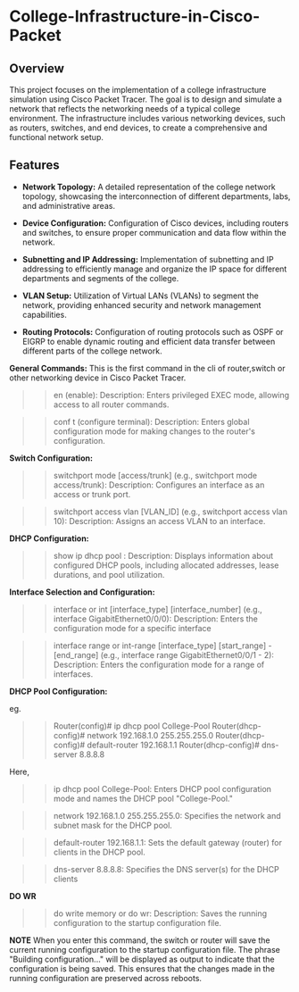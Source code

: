 # College-Infrastructure-in-Cisco-Packet

## Overview
This project focuses on the implementation of a college infrastructure simulation using Cisco Packet Tracer. The goal is to design and simulate a network that reflects the networking needs of a typical college environment. The infrastructure includes various networking devices, such as routers, switches, and end devices, to create a comprehensive and functional network setup.

## Features

- **Network Topology:** A detailed representation of the college network topology, showcasing the interconnection of different departments, labs, and administrative areas.

- **Device Configuration:** Configuration of Cisco devices, including routers and switches, to ensure proper communication and data flow within the network.

- **Subnetting and IP Addressing:** Implementation of subnetting and IP addressing to efficiently manage and organize the IP space for different departments and segments of the college.

- **VLAN Setup:** Utilization of Virtual LANs (VLANs) to segment the network, providing enhanced security and network management capabilities.

- **Routing Protocols:** Configuration of routing protocols such as OSPF or EIGRP to enable dynamic routing and efficient data transfer between different parts of the college network.

**General Commands:**
This is the first command in the cli of router,switch or other networking device in Cisco Packet Tracer.

>> en (enable):
Description: Enters privileged EXEC mode, allowing access to all router commands.

>> conf t (configure terminal):
Description: Enters global configuration mode for making changes to the router's configuration.


**Switch Configuration:**

>> switchport mode [access/trunk] (e.g., switchport mode access/trunk):
Description: Configures an interface as an access or trunk port.

>> switchport access vlan [VLAN_ID] (e.g., switchport access vlan 10):
Description: Assigns an access VLAN to an interface.


**DHCP Configuration:**

>> show ip dhcp pool :
Description: Displays information about configured DHCP pools, including allocated addresses, lease durations, and pool utilization.

**Interface Selection and Configuration:**

>> interface or int [interface_type] [interface_number] (e.g., interface GigabitEthernet0/0/0):
Description: Enters the configuration mode for a specific interface

>> interface range or int-range [interface_type] [start_range] - [end_range] (e.g., interface range GigabitEthernet0/0/1 - 2):
Description: Enters the configuration mode for a range of interfaces.

**DHCP Pool Configuration:**

eg. 
>> Router(config)# ip dhcp pool College-Pool
>> Router(dhcp-config)# network 192.168.1.0 255.255.255.0
>> Router(dhcp-config)# default-router 192.168.1.1
>> Router(dhcp-config)# dns-server 8.8.8.8

Here,

>> ip dhcp pool College-Pool: 
Enters DHCP pool configuration mode and names the DHCP pool "College-Pool."

>> network 192.168.1.0 255.255.255.0: 
Specifies the network and subnet mask for the DHCP pool.

>> default-router 192.168.1.1: 
Sets the default gateway (router) for clients in the DHCP pool.

>> dns-server 8.8.8.8: 
Specifies the DNS server(s) for the DHCP clients

**DO WR**

>> do write memory or do wr: 
Description: Saves the running configuration to the startup configuration file.


**NOTE**
When you enter this command, the switch or router will save the current running configuration to the startup configuration file. The phrase "Building configuration..." will be displayed as output to indicate that the configuration is being saved. This ensures that the changes made in the running configuration are preserved across reboots.


